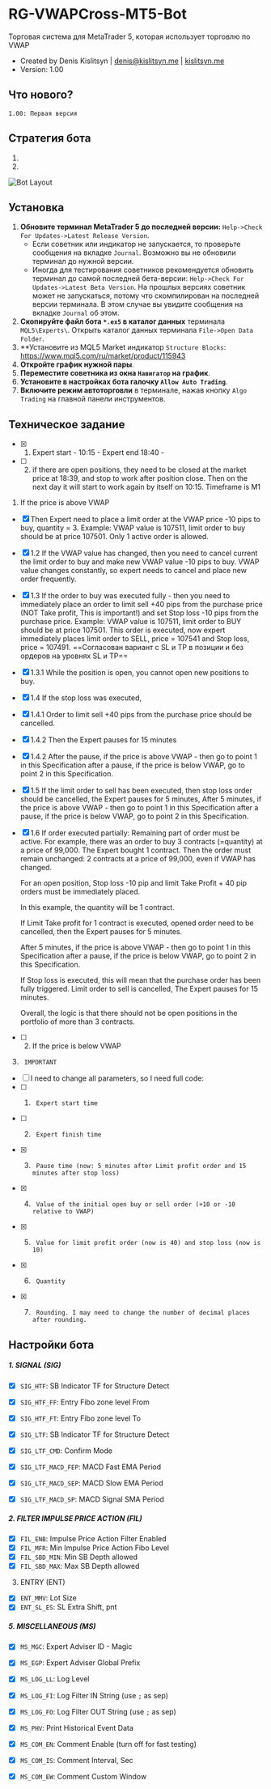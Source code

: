 # RG-VWAPCross-MT5-Bot
Торговая система для MetaTrader 5, которая использует торговлю по VWAP

* Created by Denis Kislitsyn | denis@kislitsyn.me | [kislitsyn.me](https://kislitsyn.me)
* Version: 1.00

## Что нового?
```
1.00: Первая версия
```

## Стратегия бота

1.
2.

![Bot Layout](img/UM001.%20Layout.png)

## Установка

1. **Обновите терминал MetaTrader 5 до последней версии:** `Help->Check For Updates->Latest Release Version`. 
    - Если советник или индикатор не запускается, то проверьте сообщения на вкладке `Journal`. Возможно вы не обновили терминал до нужной версии.
    - Иногда для тестирования советников рекомендуется обновить терминал до самой последней бета-версии: `Help->Check For Updates->Latest Beta Version`. На прошлых версиях советник может не запускаться, потому что скомпилирован на последней версии терминала. В этом случае вы увидите сообщения на вкладке `Journal` об этом.
2. **Скопируйте файл бота `*.ex5` в каталог данных** терминала `MQL5\Experts\`. Открыть каталог данных терминала `File->Open Data Folder`.
3. **Установите из MQL5 Market индикатор `Structure Blocks`: https://www.mql5.com/ru/market/product/115943
8. **Откройте график нужной пары**.
9. **Переместите советника из окна `Навигатор` на график**.
10. **Установите в настройках бота галочку `Allow Auto Trading`**.
11. **Включите режим автоторговли** в терминале, нажав кнопку `Algo Trading` на главной панели инструментов.


## Техническое задание
- [x] 1. Expert start - 10:15 - Expert end 18:40 - 
- [ ] 2. if there are open positions, they need to be closed at the market price at 18:39, and stop to work after position close. Then on the next day it will start to work again by itself on 10:15.
Timeframe is M1


1. If the price is above VWAP

- [x] Then Expert need to place a limit order at the VWAP price -10 pips to buy, quantity = 3.
    Example: VWAP value is 107511, limit order to buy should be at price 107501.
    Only 1 active order is allowed.

- [x] 1.2 If the VWAP value has changed, then you need to cancel current the limit order to buy and make new VWAP value -10 pips to buy. VWAP value changes constantly, so expert needs to cancel and place new order frequently.

- [x] 1.3 If the order to buy was executed fully - then you need to immediately place an order to limit sell +40 pips from the purchase price (NOT Take profit, This is important!) and set Stop loss -10 pips from the purchase price. 
    Example: VWAP value is 107511, limit order to BUY should be at price 107501.
    This order is executed, now expert immediately places limit order to SELL, price = 107541 and Stop loss, price = 107491.
    ==Согласован вариант с SL и TP в позиции и без ордеров на уровнях SL и TP==

- [x]  1.3.1 While the position is open, you cannot open new positions to buy.

- [x] 1.4 If the stop loss was executed,

- [x] 1.4.1 Order to limit sell +40 pips from the purchase price should be cancelled.

- [x] 1.4.2 Then the Expert pauses for 15 minutes

- [x] 1.4.2 After the pause, if the price is above VWAP - then go to point 1 in this Specification after a pause, if the price is below VWAP, go to point 2 in this Specification.

 
- [x] 1.5 If the limit order to sell has been executed, then stop loss order should be cancelled, the Expert pauses for 5 minutes,
    After 5 minutes, if the price is above VWAP - then go to point 1 in this Specification after a pause, if the price is below VWAP, go to point 2 in this Specification.

- [x] 1.6 If order executed partially:
    Remaining part of order must be active.
    For example, there was an order to buy 3 contracts (=quantity) at a price of 99,000.
    The Expert bought 1 contract.
    Then the order must remain unchanged: 2 contracts at a price of 99,000, even if VWAP has changed.

    For an open position, Stop loss -10 pip and limit Take Profit + 40 pip orders must be immediately placed.

    In this example, the quantity will be 1 contract.
    
    If Limit Take profit for 1 contract is executed, opened order need to be cancelled, then the Expert pauses for 5 minutes.
    
    After 5 minutes, if the price is above VWAP - then go to point 1 in this Specification after a pause, if the price is below VWAP, go to point 2 in this Specification.
    
    If Stop loss is executed, this will mean that the purchase order has been fully triggered. Limit order to sell is cancelled, The Expert pauses for 15 minutes.

 

    Overall, the logic is that there should not be open positions in the portfolio of more than 3 contracts.

 

 

- [ ] 2. If the price is below VWAP
 

3.      IMPORTANT

- [ ] I need to change all parameters, so I need full code:
- [ ] 1.      Expert start time
- [ ] 2.      Expert finish time
- [x] 3.      Pause time (now: 5 minutes after Limit profit order and 15 minutes after stop loss)
- [x] 4.      Value of the initial open buy or sell order (+10 or -10 relative to VWAP)
- [x] 5.      Value for limit profit order (now is 40) and stop loss (now is 10)
- [x] 6.      Quantity
- [x] 7.      Rounding. I may need to change the number of decimal places after rounding.


## Настройки бота

##### 1. SIGNAL (SIG)
- [x] `SIG_HTF`: SB Indicator TF for Structure Detect
- [x] `SIG_HTF_FF`: Entry Fibo zone level From
- [x] `SIG_HTF_FT`: Entry Fibo zone level To

- [x] `SIG_LTF`: SB Indicator TF for Structure Detect
- [x] `SIG_LTF_CMD`: Confirm Mode
- [x] `SIG_LTF_MACD_FEP`: MACD Fast EMA Period
- [x] `SIG_LTF_MACD_SEP`: MACD Slow EMA Period
- [x] `SIG_LTF_MACD_SP`: MACD Signal SMA Period

##### 2. FILTER IMPULSE PRICE ACTION (FIL)
- [x] `FIL_ENB`: Impulse Price Action Filter Enabled
- [x] `FIL_MFR`: Min Impulse Price Action Fibo Level
- [x] `FIL_SBD_MIN`: Min SB Depth allowed
- [x] `FIL_SBD_MAX`: Max SB Depth allowed

3. ENTRY (ENT)
- [x] `ENT_MMV`: Lot Size
- [x] `ENT_SL_ES`: SL Extra Shift, pnt

##### 5. MISCELLANEOUS (MS)
- [x] `MS_MGC`: Expert Adviser ID - Magic
- [x] `MS_EGP`: Expert Adviser Global Prefix
- [x] `MS_LOG_LL`: Log Level
- [x] `MS_LOG_FI`: Log Filter IN String (use `;` as sep)
- [x] `MS_LOG_FO`: Log Filter OUT String (use `;` as sep)
- [x] `MS_PHV`: Print Historical Event Data
- [x] `MS_COM_EN`: Comment Enable (turn off for fast testing)
- [x] `MS_COM_IS`: Comment Interval, Sec
- [x] `MS_COM_EW`: Comment Custom Window



